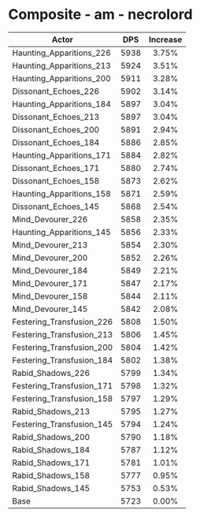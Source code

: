 # Composite - am - necrolord
| Actor | DPS | Increase |
|---|:---:|:---:|
|Haunting_Apparitions_226|5938|3.75%|
|Haunting_Apparitions_213|5924|3.51%|
|Haunting_Apparitions_200|5911|3.28%|
|Dissonant_Echoes_226|5902|3.14%|
|Haunting_Apparitions_184|5897|3.04%|
|Dissonant_Echoes_213|5897|3.04%|
|Dissonant_Echoes_200|5891|2.94%|
|Dissonant_Echoes_184|5886|2.85%|
|Haunting_Apparitions_171|5884|2.82%|
|Dissonant_Echoes_171|5880|2.74%|
|Dissonant_Echoes_158|5873|2.62%|
|Haunting_Apparitions_158|5871|2.59%|
|Dissonant_Echoes_145|5868|2.54%|
|Mind_Devourer_226|5858|2.35%|
|Haunting_Apparitions_145|5856|2.33%|
|Mind_Devourer_213|5854|2.30%|
|Mind_Devourer_200|5852|2.26%|
|Mind_Devourer_184|5849|2.21%|
|Mind_Devourer_171|5847|2.17%|
|Mind_Devourer_158|5844|2.11%|
|Mind_Devourer_145|5842|2.08%|
|Festering_Transfusion_226|5808|1.50%|
|Festering_Transfusion_213|5806|1.45%|
|Festering_Transfusion_200|5804|1.42%|
|Festering_Transfusion_184|5802|1.38%|
|Rabid_Shadows_226|5799|1.34%|
|Festering_Transfusion_171|5798|1.32%|
|Festering_Transfusion_158|5797|1.29%|
|Rabid_Shadows_213|5795|1.27%|
|Festering_Transfusion_145|5794|1.24%|
|Rabid_Shadows_200|5790|1.18%|
|Rabid_Shadows_184|5787|1.12%|
|Rabid_Shadows_171|5781|1.01%|
|Rabid_Shadows_158|5777|0.95%|
|Rabid_Shadows_145|5753|0.53%|
|Base|5723|0.00%|
